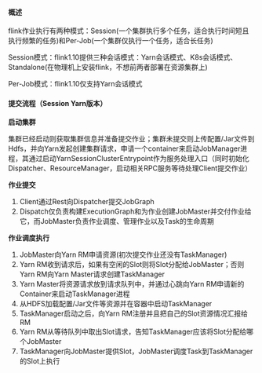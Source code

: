 

#### 概述

flink作业执行有两种模式：Session(一个集群执行多个任务，适合执行时间短且执行频繁的任务)和Per-Job(一个集群仅执行一个任务，适合长任务)

Session模式：flink1.10提供三种会话模式：Yarn会话模式、K8s会话模式、Standalone(在物理机上安装flink，不想前两者部署在资源集群上)

Per-Job模式：flink1.10仅支持Yarn会话模式



#### 提交流程（Session Yarn版本）

**启动集群**	

集群已经启动则获取集群信息并准备提交作业；集群未提交则上传配置/Jar文件到Hdfs，并向Yarn发起创建集群请求，申请一个container来启动JobManager进程，其通过启动YarnSessionClusterEntrypoint作为服务处理入口（同时初始化Dispatcher、ResourceManager，启动相关RPC服务等待处理Client提交作业）

**作业提交**

1. Client通过Rest向Dispatcher提交JobGraph
2. Dispatch仅负责构建ExecutionGraph和为作业创建JobMaster并交付作业给它，而JobMaster负责作业调度、管理作业以及Task的生命周期

**作业调度执行**

1. JobMaster向Yarn RM申请资源(初次提交作业还没有TaskManager)
2. Yarn RM收到请求后，如果有空闲的Slot则将Slot分配给JobMaster；否则Yarn RM向Yarn Master请求创建TaskManager
3. Yarn Master将资源请求放到请求队列中，并通过心跳向Yarn RM申请新的Container来启动TaskManager进程
4. 从HDFS加载配置/Jar文件等资源并在容器中启动TaskManager
5. TaskManager启动之后，向Yarn RM注册并且把自己的Slot资源情况汇报给RM
6. Yarn RM从等待队列中取出Slot请求，告知TaskManager应该将Slot分配给哪个JobMaster
7. TaskManager向JobMaster提供Slot，JobMaster调度Task到TaskManager的Slot上执行